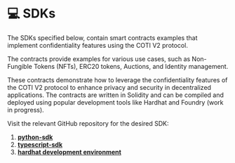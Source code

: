 # 💻 SDKs

The SDKs specified below, contain smart contracts examples that implement confidentiality features using the COTI V2 protocol.&#x20;

The contracts provide examples for various use cases, such as Non-Fungible Tokens (NFTs), ERC20 tokens, Auctions, and Identity management.

These contracts demonstrate how to leverage the confidentiality features of the COTI V2 protocol to enhance privacy and security in decentralized applications. The contracts are written in Solidity and can be compiled and deployed using popular development tools like Hardhat and Foundry (work in progress).

Visit the relevant GitHub repository for the desired SDK:

1. [**python-sdk**](https://github.com/coti-io/coti-sdk-python)
2. [**typescript-sdk**](https://github.com/coti-io/coti-sdk-typescript)
3. [**hardhat development environment**](https://github.com/coti-io/confidentiality-contracts)

